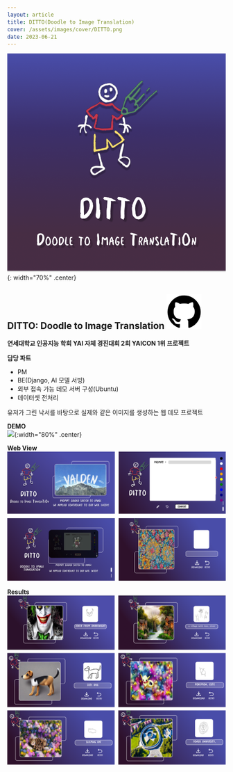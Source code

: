 ```yaml
---
layout: article
title: DITTO(Doodle to Image Translation)
cover: /assets/images/cover/DITTO.png
date: 2023-06-21
---
```


![](../assets/images/cover/DITTO.png){: width="70%" .center}

## DITTO: Doodle to Image Translation  [<img src="/assets/images/github-40.svg">](https://github.com/devch1013/YAICON-Ditto)

**연세대학교 인공지능 학회 YAI 자체 경진대회 2회 YAICON 1위 프로젝트**

**담당 파트**
* PM
* BE(Django, AI 모델 서빙)
* 외부 접속 가능 데모 서버 구성(Ubuntu)
* 데이터셋 전처리

유저가 그린 낙서를 바탕으로 실제와 같은 이미지를 생성하는 웹 데모 프로젝트

**DEMO**  
![](/assets/images/video.gif){:width="80%" .center}



**Web View**
![](/assets/images/Ditto-web.png)

**Results**  
![](../assets/images/Ditto-results.png)